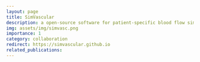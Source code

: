 ```yaml
---
layout: page
title: SimVascular
description: a open-source software for patient-specific blood flow simulations
img: assets/img/simvasc.png
importance: 1
category: collaboration
redirect: https://simvascular.github.io
related_publications:
---
```

